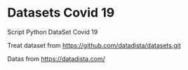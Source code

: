 # Datasets Covid 19

Script Python DataSet Covid 19 

Treat dataset from https://github.com/datadista/datasets.git

Datas from https://datadista.com/

